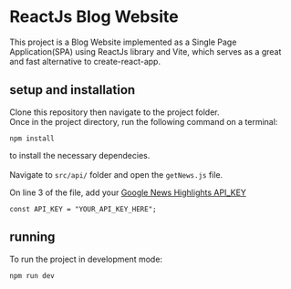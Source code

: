 # ReactJs Blog Website

This project is a Blog Website implemented as a
Single Page Application(SPA) using ReactJs library
and Vite, which serves as a great and fast alternative
to create-react-app.

## setup and installation

Clone this repository then navigate to the project folder. <br>
Once in the project directory, run the following command on a terminal: <br>

```
npm install
```

to install the necessary dependecies.
<br><br>
Navigate to `src/api/` folder and open the `getNews.js`
file. <br>

On line 3 of the file, add your [Google News Highlights API_KEY](https://newsapi.org)

```
const API_KEY = "YOUR_API_KEY_HERE";
```

## running

To run the project in development mode: <br>

```
npm run dev
```
